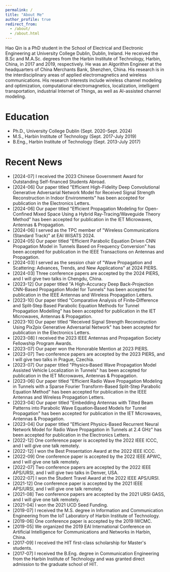 ```yaml
---
permalink: /
title: "About Me"
author_profile: true
redirect_from: 
  - /about/
  - /about.html
---
```


Hao Qin is a PhD student in the School of Electrical and Electronic Engineering at University College Dublin, Dublin, Ireland. He received the B.Sc and M.A.Sc. degrees from the Harbin Institute of Technology, Harbin, China, in 2017 and 2019, respectively. He was an Algorithm Engineer at the headquarters of China Merchants Bank, Shenzhen, China. His research is in the interdisciplinary areas of applied electromagnetics and wireless communications. His research interests include wireless channel modeling and optimization, computational electromagnetics, localization, intelligent transportation, industrial Internet of Things, as well as AI-assisted channel modeling.

Education
======
- Ph.D., University College Dublin (Sept. 2020-Sept. 2024)
- M.S., Harbin Institute of Technology (Sept. 2017-July 2019)
- B.Eng., Harbin Institute of Technology (Sept. 2013-July 2017)

Recent News
======
- [2024-07] I received the 2023 Chinese Government Award for Outstanding Self-financed Students Abroad.
- [2024-06] Our paper titled "Efficient High-Fidelity Deep Convolutional Generative Adversarial Network Model for Received Signal Strength Reconstruction in Indoor Environments" has been accepted for publication in the Electronics Letters.
- [2024-06] Our paper titled "Efficient Propagation Modeling for Open-Confined Mixed Space Using a Hybrid Ray-Tracing/Waveguide Theory Method" has been accepted for publication in the IET Microwaves, Antennas & Propagation.
- [2024-06] I served as the TPC member of "Wireless Communications (Standard Track)" at EAI WiSATS 2024.
- [2024-05] Our paper titled "Efficient Parabolic Equation Driven CNN Propagation Model in Tunnels Based on Frequency Conversion" has been accepted for publication in the IEEE Transactions on Antennas and Propagation.
- [2024-03] I served as the session chair of "Wave Propagation and Scattering: Advances, Trends, and New Applications" at 2024 PIERS.
- [2024-03] Three conference papers are accepted by the 2024 PIERS, and I will give two talks in Chengdu, China.
- [2023-12] Our paper titled "A High-Accuracy Deep Back-Projection CNN-Based Propagation Model for Tunnels" has been accepted for publication in the IEEE Antennas and Wireless Propagation Letters.
- [2023-10] Our paper titled "Comparative Analysis of Finite‐Difference and Split‐Step Based Parabolic Equation Methods for Tunnel Propagation Modelling" has been accepted for publication in the IET Microwaves, Antennas & Propagation.
- [2023-10] Our paper titled "Received Signal Strength Reconstruction Using Pix2pix Generative Adversarial Network" has been accepted for publication in the Electronics Letters.
- [2023-08] I received the 2023 IEEE Antennas and Propagation Society Fellowship Program Awards.
- [2023-07] Our paper won the Honorable Mention at 2023 PIERS.
- [2023-07] Two conference papers are accepted by the 2023 PIERS, and I will give two talks in Prague, Czechia.
- [2023-07] Our paper titled "Physics‐Based Wave Propagation Model Assisted Vehicle Localization in Tunnels" has been accepted for publication in the IET Microwaves, Antennas & Propagation.
- [2023-06] Our paper titled "Efficient Radio Wave Propagation Modeling in Tunnels with a Sparse Fourier Transform-Based Split-Step Parabolic Equation Method" has been accepted for publication in the IEEE Antennas and Wireless Propagation Letters.
- [2023-04] Our paper titled "Embedding Antennas with Tilted Beam Patterns into Parabolic Wave Equation‐Based Models for Tunnel Propagation" has been accepted for publication in the IET Microwaves, Antennas & Propagation.
- [2023-04] Our paper titled "Efficient Physics-Based Recurrent Neural Network Model for Radio Wave Propagation in Tunnels at 2.4 GHz" has been accepted for publication in the Electronics Letters.
- [2022-12] One conference paper is accepted by the 2022 IEEE ICCC, and I will give one talk remotely.
- [2022-12] I won the Best Presentation Award at the 2022 IEEE ICCC.
- [2022-09] One conference paper is accepted by the 2022 IEEE APWC, and I will give one talk remotely.
- [2022-07] Two conference papers are accepted by the 2022 IEEE APS/URSI, and I will give two talks in Denver, USA.
- [2022-07] I won the Student Travel Award at the 2022 IEEE APS/URSI.
- [2021-12] One conference paper is accepted by the 2021 IEEE APS/URSI, and I will give one talk remotely.
- [2021-08] Two conference papers are accepted by the 2021 URSI GASS, and I will give one talk remotely.
- [2021-04] I won the 2021 UCD Seed Funding.
- [2019-07] I received the M.S. degree in Information and Communication Engineering from the IoT Laboratory of Harbin Institute of Technology.
- [2019-06] One conference paper is accepted by the 2019 IWCMC.
- [2019-05] We organized the 2019 EAI International Conference on Artificial Intelligence for Communications and Networks in Harbin, China.
- [2017-09] I received the HIT first-class scholarship for Master's students.
- [2017-07] I received the B.Eng. degree in Communication Engineering from the Harbin Institute of Technology and was granted direct admission to the graduate school of HIT.

